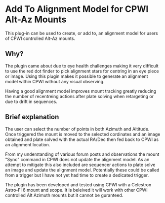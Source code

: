 ﻿# Add To Alignment Model for CPWI Alt-Az Mounts
This plug-in can be used to create, or add to, an alignment model for users of CPWI controlled Alt-Az mounts.

## Why?
The plugin came about due to eye health challenges making it very difficult to use the red dot finder to pick alignment
stars for centring in an eye piece or image. Using this plugin makes it possible to generate an alignment model within
CPWI without any visual observing. 

Having a good alignment model improves mount tracking greatly reducing the number of recentreing actions after plate solving
when retargeting or due to drift in sequences.

## Brief explanation
The user can select the number of points in both Azimuth and Altitude. Once triggered the mount is moved to the selected
cordinates and an image obtained and plate solved with the actual RA/Dec then fed back to CPWI as an alignment location.

From my understanding of various forum posts and observations the mount "Sync" command in CPWI does not update the 
alignment model. As an attempt to mitigate this also included are sequencer actions to plate solve an image and update the alignment model. 
Potentially these could be called from a trigger but I have not yet had time to create a dedicated trigger.

The plugin has been developed and tested using CPWI with a Celestron Astro-Fi 6 mount and scope. It is beleived it will 
work with other CPWI controlled Alt Azimuth mounts but it cannot be guranteed.
